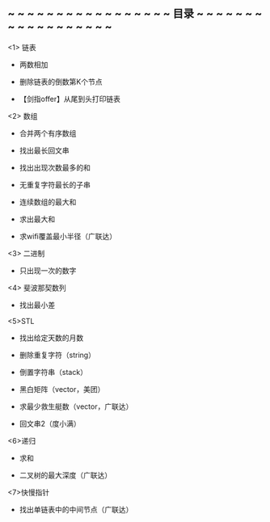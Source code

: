 ##  ~ ~ ~ ~ ~ ~ ~ ~ ~ ~ ~ ~ ~ ~ ~ ~ ~ 目录 ~ ~ ~ ~ ~ ~ ~ ~ ~ ~ ~ ~ ~ ~ ~ ~ ~ ~ ##
<1> 链表

* 两数相加

* 删除链表的倒数第K个节点

* 【剑指offer】从尾到头打印链表

<2> 数组

* 合并两个有序数组

* 找出最长回文串

* 找出出现次数最多的和

* 无重复字符最长的子串

* 连续数组的最大和

* 求出最大和

* 求wifi覆盖最小半径（广联达）

<3> 二进制

* 只出现一次的数字

<4> 斐波那契数列

* 找出最小差

<5>STL

* 找出给定天数的月数

* 删除重复字符（string）

* 倒置字符串（stack）

* 黑白矩阵（vector，美团）

* 求最少救生艇数（vector，广联达）

* 回文串2（度小满）

<6>递归

* 求和

* 二叉树的最大深度（广联达）

<7>快慢指针

* 找出单链表中的中间节点（广联达）

